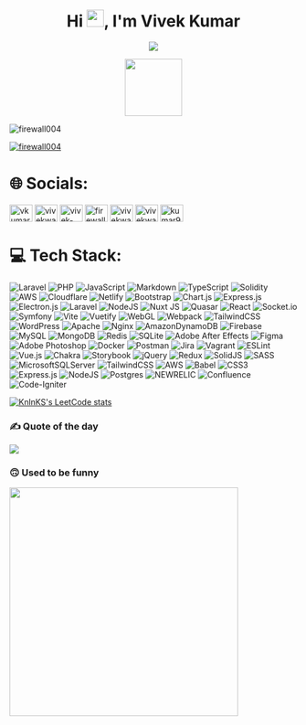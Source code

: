 <h1 align="center">Hi <img src="https://media.giphy.com/media/hvRJCLFzcasrR4ia7z/giphy.gif" width="30px" />, I'm Vivek Kumar</h1>

<p align="center">
  <a href="#"><img src="https://readme-typing-svg.herokuapp.com?lines=Full+Stack+Software+Developer;Aspiring+Learner&center=true&width=500&height=50"></a>
</p>

<p align="center">
        <img src="https://media.giphy.com/media/M9gbBd9nbDrOTu1Mqx/giphy.gif" width="100" />
</p>


<p align="left"> <img
        src="https://komarev.com/ghpvc/?username=firewall004&label=Profile%20views&color=0e75b6&style=flat"
        alt="firewall004" />
</p>

<p align="left"> <a href="https://github.com/ryo-ma/github-profile-trophy"><img
            src="https://github-profile-trophy.vercel.app/?username=firewall004" alt="firewall004" /></a> </p>

# 🌐 Socials:

<p align="left">
        <a href="https://linkedin.com/in/vkumar004" target="blank"><img align="center"
            src="https://raw.githubusercontent.com/rahuldkjain/github-profile-readme-generator/master/src/images/icons/Social/linked-in-alt.svg"
            alt="vkumar004" height="30" width="40" /></a>
    <a href="https://twitter.com/vivekwah" target="blank"><img align="center"
            src="https://raw.githubusercontent.com/rahuldkjain/github-profile-readme-generator/master/src/images/icons/Social/twitter.svg"
            alt="vivekwah" height="30" width="40" /></a>
    <a href="https://stackoverflow.com/users/vivek-kumar" target="blank"><img align="center"
            src="https://raw.githubusercontent.com/rahuldkjain/github-profile-readme-generator/master/src/images/icons/Social/stack-overflow.svg"
            alt="vivek-kumar" height="30" width="40" /></a>
    <a href="https://codesandbox.com/firewall004" target="blank"><img align="center"
            src="https://raw.githubusercontent.com/rahuldkjain/github-profile-readme-generator/master/src/images/icons/Social/codesandbox.svg"
            alt="firewall004" height="30" width="40" /></a>
    <a href="https://fb.com/vivekwaah" target="blank"><img align="center"
            src="https://raw.githubusercontent.com/rahuldkjain/github-profile-readme-generator/master/src/images/icons/Social/facebook.svg"
            alt="vivekwaah" height="30" width="40" /></a>
    <a href="https://instagram.com/vivekwaah" target="blank"><img align="center"
            src="https://raw.githubusercontent.com/rahuldkjain/github-profile-readme-generator/master/src/images/icons/Social/instagram.svg"
            alt="vivekwaah" height="30" width="40" /></a>
    <a href="https://www.leetcode.com/kumar97vivek" target="blank"><img align="center"
            src="https://raw.githubusercontent.com/rahuldkjain/github-profile-readme-generator/master/src/images/icons/Social/leet-code.svg"
            alt="kumar97vivek" height="30" width="40" /></a>
</p>

# 💻 Tech Stack:

![Laravel](https://img.shields.io/badge/laravel-%23FF2D20.svg?style=plastic&logo=laravel&logoColor=white) ![PHP](https://img.shields.io/badge/php-%23777BB4.svg?style=plastic&logo=php&logoColor=white) ![JavaScript](https://img.shields.io/badge/javascript-%23323330.svg?style=plastic&logo=javascript&logoColor=%23F7DF1E) ![Markdown](https://img.shields.io/badge/markdown-%23000000.svg?style=plastic&logo=markdown&logoColor=white) ![TypeScript](https://img.shields.io/badge/typescript-%23007ACC.svg?style=plastic&logo=typescript&logoColor=white) ![Solidity](https://img.shields.io/badge/Solidity-%23363636.svg?style=plastic&logo=solidity&logoColor=white) ![AWS](https://img.shields.io/badge/AWS-%23FF9900.svg?style=plastic&logo=amazon-aws&logoColor=white) ![Cloudflare](https://img.shields.io/badge/Cloudflare-F38020?style=plastic&logo=Cloudflare&logoColor=white) ![Netlify](https://img.shields.io/badge/netlify-%23000000.svg?style=plastic&logo=netlify&logoColor=#00C7B7) ![Bootstrap](https://img.shields.io/badge/bootstrap-%238511FA.svg?style=plastic&logo=bootstrap&logoColor=white) ![Chart.js](https://img.shields.io/badge/chart.js-F5788D.svg?style=plastic&logo=chart.js&logoColor=white) ![Express.js](https://img.shields.io/badge/express.js-%23404d59.svg?style=plastic&logo=express&logoColor=%2361DAFB) ![Electron.js](https://img.shields.io/badge/Electron-191970?style=plastic&logo=Electron&logoColor=white) ![Laravel](https://img.shields.io/badge/laravel-%23FF2D20.svg?style=plastic&logo=laravel&logoColor=white) ![NodeJS](https://img.shields.io/badge/node.js-6DA55F?style=plastic&logo=node.js&logoColor=white) ![Nuxt JS](https://img.shields.io/badge/Nuxt-002E3B?style=plastic&logo=nuxt.js&logoColor=#00DC82) ![Quasar](https://img.shields.io/badge/Quasar-16B7FB?style=plastic&logo=quasar&logoColor=black) ![React](https://img.shields.io/badge/react-%2320232a.svg?style=plastic&logo=react&logoColor=%2361DAFB) ![Socket.io](https://img.shields.io/badge/Socket.io-black?style=plastic&logo=socket.io&badgeColor=010101) ![Symfony](https://img.shields.io/badge/symfony-%23000000.svg?style=plastic&logo=symfony&logoColor=white) ![Vite](https://img.shields.io/badge/vite-%23646CFF.svg?style=plastic&logo=vite&logoColor=white) ![Vuetify](https://img.shields.io/badge/Vuetify-1867C0?style=plastic&logo=vuetify&logoColor=AEDDFF) ![WebGL](https://img.shields.io/badge/WebGL-990000?logo=webgl&logoColor=white&style=plastic) ![Webpack](https://img.shields.io/badge/webpack-%238DD6F9.svg?style=plastic&logo=webpack&logoColor=black) ![TailwindCSS](https://img.shields.io/badge/tailwindcss-%2338B2AC.svg?style=plastic&logo=tailwind-css&logoColor=white) ![WordPress](https://img.shields.io/badge/WordPress-%23117AC9.svg?style=plastic&logo=WordPress&logoColor=white) ![Apache](https://img.shields.io/badge/apache-%23D42029.svg?style=plastic&logo=apache&logoColor=white) ![Nginx](https://img.shields.io/badge/nginx-%23009639.svg?style=plastic&logo=nginx&logoColor=white) ![AmazonDynamoDB](https://img.shields.io/badge/Amazon%20DynamoDB-4053D6?style=plastic&logo=Amazon%20DynamoDB&logoColor=white) ![Firebase](https://img.shields.io/badge/Firebase-039BE5?style=plastic&logo=Firebase&logoColor=white) ![MySQL](https://img.shields.io/badge/mysql-%2300000f.svg?style=plastic&logo=mysql&logoColor=white) ![MongoDB](https://img.shields.io/badge/MongoDB-%234ea94b.svg?style=plastic&logo=mongodb&logoColor=white) ![Redis](https://img.shields.io/badge/redis-%23DD0031.svg?style=plastic&logo=redis&logoColor=white) ![SQLite](https://img.shields.io/badge/sqlite-%2307405e.svg?style=plastic&logo=sqlite&logoColor=white) ![Adobe After Effects](https://img.shields.io/badge/Adobe%20After%20Effects-9999FF.svg?style=plastic&logo=Adobe%20After%20Effects&logoColor=white) ![Figma](https://img.shields.io/badge/figma-%23F24E1E.svg?style=plastic&logo=figma&logoColor=white) ![Adobe Photoshop](https://img.shields.io/badge/adobe%20photoshop-%2331A8FF.svg?style=plastic&logo=adobe%20photoshop&logoColor=white) ![Docker](https://img.shields.io/badge/docker-%230db7ed.svg?style=plastic&logo=docker&logoColor=white) ![Postman](https://img.shields.io/badge/Postman-FF6C37?style=plastic&logo=postman&logoColor=white) ![Jira](https://img.shields.io/badge/jira-%230A0FFF.svg?style=plastic&logo=jira&logoColor=white) ![Vagrant](https://img.shields.io/badge/vagrant-%231563FF.svg?style=plastic&logo=vagrant&logoColor=white) ![ESLint](https://img.shields.io/badge/ESLint-4B3263?style=plastic&logo=eslint&logoColor=white) ![Vue.js](https://img.shields.io/badge/vue.js-%2335495e.svg?style=plastic&logo=vuedotjs&logoColor=%234FC08D) ![Chakra](https://img.shields.io/badge/chakra-%234ED1C5.svg?style=plastic&logo=chakraui&logoColor=white) ![Storybook](https://img.shields.io/badge/-Storybook-FF4785?style=plastic&logo=storybook&logoColor=white) ![jQuery](https://img.shields.io/badge/jquery-%230769AD.svg?style=plastic&logo=jquery&logoColor=white) ![Redux](https://img.shields.io/badge/redux-%23593d88.svg?style=plastic&logo=redux&logoColor=white) ![SolidJS](https://img.shields.io/badge/SolidJS-2c4f7c?style=plastic&logo=solid&logoColor=c8c9cb) ![SASS](https://img.shields.io/badge/SASS-hotpink.svg?style=plastic&logo=SASS&logoColor=white) ![MicrosoftSQLServer](https://img.shields.io/badge/Microsoft%20SQL%20Server-CC2927?style=plastic&logo=microsoft%20sql%20server&logoColor=white) ![TailwindCSS](https://img.shields.io/badge/tailwindcss-%2338B2AC.svg?style=plastic&logo=tailwind-css&logoColor=white) ![AWS](https://img.shields.io/badge/AWS-%23FF9900.svg?style=plastic&logo=amazon-aws&logoColor=white) ![Babel](https://img.shields.io/badge/Babel-F9DC3e?style=plastic&logo=babel&logoColor=black) ![CSS3](https://img.shields.io/badge/css3-%231572B6.svg?style=plastic&logo=css3&logoColor=white) ![Express.js](https://img.shields.io/badge/express.js-%23404d59.svg?style=plastic&logo=express&logoColor=%2361DAFB) ![NodeJS](https://img.shields.io/badge/node.js-6DA55F?style=plastic&logo=node.js&logoColor=white) ![Postgres](https://img.shields.io/badge/postgres-%23316192.svg?style=plastic&logo=postgresql&logoColor=white) ![NEWRELIC](https://img.shields.io/badge/newrelic-1CE783.svg?style=plastic&logo=newrelic&logoColor=white&color=%231CE783) ![Confluence](https://img.shields.io/badge/confluence-%23172BF4.svg?style=plastic&logo=confluence&logoColor=white) ![Code-Igniter](https://img.shields.io/badge/CodeIgniter-%23EF4223.svg?style=plastic&logo=codeIgniter&logoColor=white)


[![KnlnKS's LeetCode stats](https://leetcode-stats-six.vercel.app/?username=kumar97vivek)](https://github.com/KnlnKS/leetcode-stats)

### ✍️ Quote of the day
![](https://quotes-github-readme.vercel.app/api?type=horizontal&theme=radical)

### 🙃 Used to be funny
<img src='https://randommeme-five.vercel.app/' style="height: 400px;"/>
